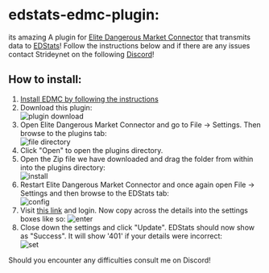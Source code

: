 # edstats-edmc-plugin:  
its amazing A plugin for [Elite Dangerous Market Connector](https://github.com/Marginal/EDMarketConnector) that transmits data to [EDStats](https://edstats.isadankme.me)! Follow the instructions below and if there are any issues contact Strideynet on the following [Discord](https://discord.gg/7kbduxb)!  
## How to install:  
1. [Install EDMC by following the instructions](https://github.com/Marginal/EDMarketConnector)  
2. Download this plugin:  
![plugin download](https://i.gyazo.com/7160c18f14aafcc82708bd099e072105.png)  
3. Open Elite Dangerous Market Connector and go to File -> Settings. Then browse to the plugins tab:  
![file directory](https://i.gyazo.com/7c4f8bb35ae0c3b9e866d4969e758395.png)  
4. Click "Open" to open the plugins directory.  
5. Open the Zip file we have downloaded and drag the folder from within into the plugins directory:  
![install](https://i.gyazo.com/9c9a5715b4b81a60c52d2150006b0590.png)  
6. Restart Elite Dangerous Market Connector and once again open File -> Settings and then browse to the EDStats tab:  
![config](https://i.gyazo.com/8670d311dc01b7819280fdc490de20cf.png)  
7. Visit [this link](https://edstats.isadankme.me/settings) and login. Now copy across the details into the settings boxes like so:
![enter](https://i.gyazo.com/8859145dadc9747d10350c2c7dda8551.png)  
8. Close down the settings and click "Update". EDStats should now show as "Success". It will show '401' if your details were incorrect:  
![set](https://i.gyazo.com/352a308828a1a37d6bd2af4635612a47.png)  
  
Should you encounter any difficulties consult me on Discord!


